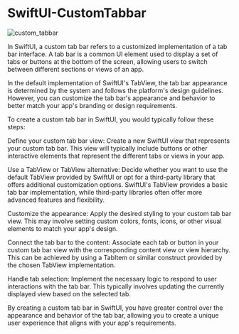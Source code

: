# SwiftUI-CustomTabbar

![custom_tabbar](https://github.com/jp73923/SwiftUI-CustomTabbar/assets/46054879/4491c3de-d6c9-43c9-bea5-ab03b4893827)

In SwiftUI, a custom tab bar refers to a customized implementation of a tab bar interface. A tab bar is a common UI element used to display a set of tabs or buttons at the bottom of the screen, allowing users to switch between different sections or views of an app.

In the default implementation of SwiftUI's TabView, the tab bar appearance is determined by the system and follows the platform's design guidelines. However, you can customize the tab bar's appearance and behavior to better match your app's branding or design requirements.

To create a custom tab bar in SwiftUI, you would typically follow these steps:

Define your custom tab bar view: Create a new SwiftUI view that represents your custom tab bar. This view will typically include buttons or other interactive elements that represent the different tabs or views in your app.

Use a TabView or TabView alternative: Decide whether you want to use the default TabView provided by SwiftUI or opt for a third-party library that offers additional customization options. SwiftUI's TabView provides a basic tab bar implementation, while third-party libraries often offer more advanced features and flexibility.

Customize the appearance: Apply the desired styling to your custom tab bar view. This may involve setting custom colors, fonts, icons, or other visual elements to match your app's design.

Connect the tab bar to the content: Associate each tab or button in your custom tab bar view with the corresponding content view or view hierarchy. This can be achieved by using a TabItem or similar construct provided by the chosen TabView implementation.

Handle tab selection: Implement the necessary logic to respond to user interactions with the tab bar. This typically involves updating the currently displayed view based on the selected tab.

By creating a custom tab bar in SwiftUI, you have greater control over the appearance and behavior of the tab bar, allowing you to create a unique user experience that aligns with your app's requirements.
